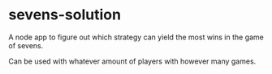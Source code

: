 # sevens-solution
A node app to figure out which strategy can yield the most wins in the game of sevens.

Can be used with whatever amount of players with however many games.
